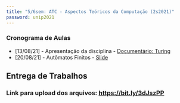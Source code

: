 ```yaml
---
title: "5/6sem: ATC - Aspectos Teóricos da Computação (2s2021)"
password: unip2021
---
```


### Cronograma de Aulas

- [13/08/21] - Apresentação da disciplina - <a href="https://www.youtube.com/watch?v=x2AXca1kPQk&feature=youtu.be" target="_blank">Documentário: Turing</a>
- [20/08/21] - Autômatos Finitos - <a href="/atc/Aula1.pdf" target="_blank">Slide</a>

<!-- - [27/08/21] - Máquinas de Turing I - <a href="/atc/Aula2.pdf" target="_blank">Slide</a>
- [03/09/21] - Máquinas de Turing II - <a href="/atc/Aula3.pdf" target="_blank">Slide</a>
- [10/09/21] - MT - Generalizações - <a href="/atc/Aula4-Generalizacao.pdf" target="_blank">Slide</a>
- [17/09/21] - MT - Restrições - <a href="/atc/Aula5-Restricao.pdf" target="_blank">Slide</a>
- [24/09/21] - MT Não Determinística - <a href="/atc/Aula6-MTNaoDeterministica.pdf" target="_blank">Slide</a>
- [08/04/21] - Problemas Decidíveis - <a href="/atc/Aula7-Decidiveis.pdf" target="_blank">Slide</a>
- [15/04/21] - Indecidibilidade - <a href="/atc/Aula8-Indecidibilidade.pdf" target="_blank">Slide</a>
- [22/04/21] - Complexidade Assintótica - <a href="/atc/Aula9-ComplAssintotica.pdf" target="_blank">Slide</a>
- [29/04/21] - Complexidade Computacional - <a href="/atc/Aula10-ComplComputacional.pdf" target="_blank">Slide</a>
- [06/05/21] - Completude - <a href="/atc/Aula11-Completude.pdf" target="_blank">Slide</a>
 -->
<!-- ### Conteúdo Complementar

- Exemplo de equivalência de MT com espaço de armazenamento nos estados <br> 
<p align="center"><a href="https://youtu.be/aYAgMa_nx1Y" target="_blank"><img src="capa.png" width=250></img></a>

- Demonstração do teorema que toda MTND possui uma MTD equivalente.
<p align="center"><a href="http://eaulas.usp.br/portal/video?idItem=21433" target="_blank"><img src="capa2.png" width=250></img></a>  -->

## Entrega de Trabalhos

### Link para upload dos arquivos: <a href="https://bit.ly/3dJszPP" target="_blank">https://bit.ly/3dJszPP</a>


<!-- #### 1) [2.0pt] Exercícios da Aula 1 - [Para nota]:
 - Renomear o arquivo para: **XYZ123-aula1.pdf**, onde XYZ123 é o seu RA. Formatos aceitos: pdf, doc, jpg, zip, rar.

#### 2) [2.0pt] Exercícios da Aula 2 - [Para nota]:
 - Renomear o arquivo para: **XYZ123-aula2.pdf**, onde XYZ123 é o seu RA. Formatos aceitos: pdf, doc, jpg, zip, rar.

#### 3) [2.0pt] Exercícios da Aula 3 - [Para nota]:
 - Renomear o arquivo para: **XYZ123-aula3.pdf**, onde XYZ123 é o seu RA. Formatos aceitos: pdf, doc, jpg, zip, rar.

#### 4) [2.0pt] Exercícios da Aula 4 - [Para nota]:
 - Renomear o arquivo para: **XYZ123-aula4.pdf**, onde XYZ123 é o seu RA. Formatos aceitos: pdf, doc, jpg, zip, rar.

#### 5) [2.0pt] Exercícios da Aula 6 - [Para nota]:
 - Faça um resumo da demonstração do teorema que toda MTND possui uma MTD equivalente.
 - Renomear o arquivo para: **XYZ123-aula6.pdf**, onde XYZ123 é o seu RA. Formatos aceitos: pdf, doc, jpg, zip, rar.

 -->
<!--
#### 2) [1.0]  Lista 1 (<a href="/atc/ex-mt-enunciado.pdf" target="_blank">link</a>):
 - Renomear o arquivo para: **XYZ123-lista1.pdf**, onde XYZ123 é o seu RA. 

#### 3) [1.0]  Apresentação sobre a linguagem LD:
 - Renomear o arquivo para: **XYZ123-ld.pdf**, onde XYZ123 é o seu RA. 

#### 4) [1.0]  Lista 2 (<a href="/atc/lista2.pdf" target="_blank">link</a>):
 - Renomear o arquivo para: **XYZ123-lista2.pdf**, onde XYZ123 é o seu RA. 

### Prazo de entrega: 26/05 as 19h
-->